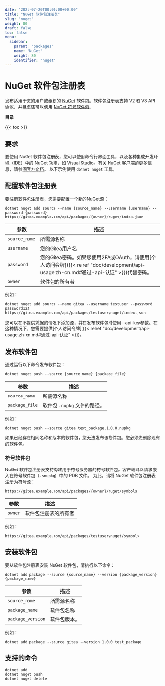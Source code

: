 ```yaml
---
date: "2021-07-20T00:00:00+00:00"
title: "NuGet 软件包注册表"
slug: "nuget"
weight: 80
draft: false
toc: false
menu:
  sidebar:
    parent: "packages"
    name: "NuGet"
    weight: 80
    identifier: "nuget"
---
```


# NuGet 软件包注册表

发布适用于您的用户或组织的 [NuGet](https://www.nuget.org/) 软件包。软件包注册表支持 V2 和 V3 API 协议，并且您还可以使用 [NuGet 符号软件包](https://docs.microsoft.com/en-us/nuget/create-packages/symbol-packages-snupkg)。

**目录**

{{< toc >}}

## 要求

要使用 NuGet 软件包注册表，您可以使用命令行界面工具，以及各种集成开发环境（IDE）中的 NuGet 功能，如 Visual Studio。有关 NuGet 客户端的更多信息，请参[阅官方文档](https://docs.microsoft.com/en-us/nuget/install-nuget-client-tools)。
以下示例使用 `dotnet nuget` 工具。

## 配置软件包注册表

要注册软件包注册表，您需要配置一个新的NuGet源：

```shell
dotnet nuget add source --name {source_name} --username {username} --password {password} https://gitea.example.com/api/packages/{owner}/nuget/index.json
```

| 参数          | 描述                                                                                                                                   |
| ------------- | -------------------------------------------------------------------------------------------------------------------------------------- |
| `source_name` | 所需源名称                                                                                                                             |
| `username`    | 您的Gitea用户名                                                                                                                        |
| `password`    | 您的Gitea密码。如果您使用2FA或OAuth，请使用[个人访问令牌]({{< relref "doc/development/api-usage.zh-cn.md#通过-api-认证" >}})代替密码。 |
| `owner`       | 软件包的所有者                                                                                                                         |

例如：

```shell
dotnet nuget add source --name gitea --username testuser --password password123 https://gitea.example.com/api/packages/testuser/nuget/index.json
```

您可以在不提供凭据的情况下添加源，并在发布软件包时使用--api-key参数。在这种情况下，您需要提供[个人访问令牌]({{< relref "doc/development/api-usage.zh-cn.md#通过-api-认证" >}})。

## 发布软件包

通过运行以下命令发布软件包：

```shell
dotnet nuget push --source {source_name} {package_file}
```

| 参数           | 描述                         |
| -------------- | ---------------------------- |
| `source_name`  | 所需源名称                   |
| `package_file` | 软件包 `.nupkg` 文件的路径。 |

例如：

```shell
dotnet nuget push --source gitea test_package.1.0.0.nupkg
```

如果已经存在相同名称和版本的软件包，您无法发布该软件包。您必须先删除现有的软件包。

### 符号软件包

NuGet 软件包注册表支持构建用于符号服务器的符号软件包。客户端可以请求嵌入在符号软件包（`.snupkg`）中的 PDB 文件。
为此，请将 NuGet 软件包注册表注册为符号源：

```
https://gitea.example.com/api/packages/{owner}/nuget/symbols
```

| 参数    | 描述                 |
| ------- | -------------------- |
| `owner` | 软件包注册表的所有者 |

例如：

```
https://gitea.example.com/api/packages/testuser/nuget/symbols
```

## 安装软件包

要从软件包注册表安装 NuGet 软件包，请执行以下命令：

```shell
dotnet add package --source {source_name} --version {package_version} {package_name}
```

| 参数              | 描述         |
| ----------------- | ------------ |
| `source_name`     | 所需源名称   |
| `package_name`    | 软件包名称   |
| `package_version` | 软件包版本。 |

例如：

```shell
dotnet add package --source gitea --version 1.0.0 test_package
```

## 支持的命令

```
dotnet add
dotnet nuget push
dotnet nuget delete
```
